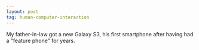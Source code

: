 ```yaml
---
layout: post
tag: human-computer-interaction
---
```

My father-in-law got a new Galaxy S3, his first smartphone after having had a "feature phone" for years.

